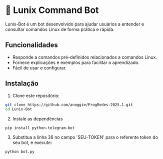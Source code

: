 # 🤖 Lunix Command Bot

Lunix-Bot é um bot desenvolvido para ajudar usuários a entender e consultar comandos Linux de forma prática e rápida.

## Funcionalidades

- Responde a comandos pré-definidos relacionados a comandos Linux.
- Fornece explicações e exemplos para facilitar o aprendizado.
- Fácil de usar e configurar.

## Instalação

1. Clone este repositório:

```bash
git clone https://github.com/anoggie/ProgRedes-2025.1.git
cd Lunix-Bot
```

2. Instale as dependências
```
pip install python-telegram-bot
```

3. Substitua a linha 36 no campo 'SEU-TOKEN' para o referente token do seu bot, e execute:
```
python bot.py
```